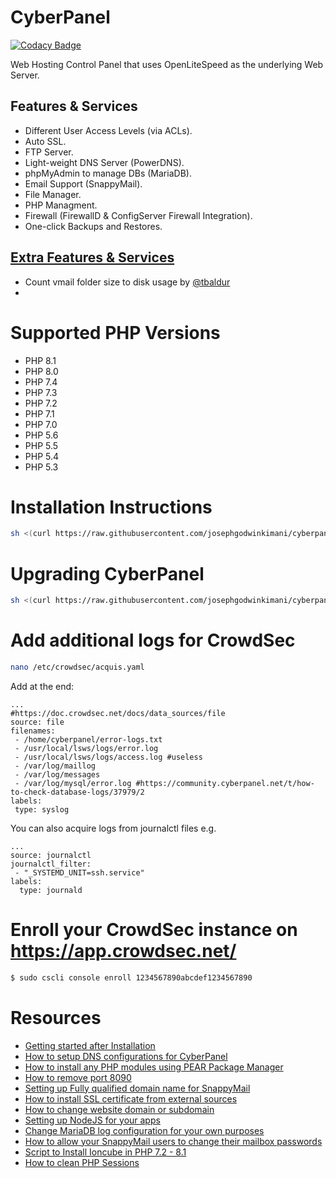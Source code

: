 # CyberPanel

[![Codacy Badge](https://app.codacy.com/project/badge/Grade/04d6ab6bb42c45739ef98c172bb466d2)](https://www.codacy.com/gh/josephgodwinkimani/cyberpanel/dashboard?utm_source=github.com&amp;utm_medium=referral&amp;utm_content=josephgodwinkimani/cyberpanel&amp;utm_campaign=Badge_Grade)

Web Hosting Control Panel that uses OpenLiteSpeed as the underlying Web Server.

## Features & Services

* Different User Access Levels (via ACLs).
* Auto SSL.
* FTP Server.
* Light-weight DNS Server (PowerDNS).
* phpMyAdmin to manage DBs (MariaDB).
* Email Support (SnappyMail).
* File Manager.
* PHP Managment.
* Firewall (FirewallD & ConfigServer Firewall Integration).
* One-click Backups and Restores.

## [Extra Features & Services](https://github.com/josephgodwinkimani/cyberpanel/blob/main/CHANGELOG.MD)

* Count vmail folder size to disk usage by [@tbaldur](https://github.com/tbaldur)
* 

# Supported PHP Versions

* PHP 8.1
* PHP 8.0
* PHP 7.4
* PHP 7.3
* PHP 7.2
* PHP 7.1
* PHP 7.0
* PHP 5.6
* PHP 5.5
* PHP 5.4
* PHP 5.3


# Installation Instructions


```bash
sh <(curl https://raw.githubusercontent.com/josephgodwinkimani/cyberpanel/main/install.sh || wget -O - https://raw.githubusercontent.com/josephgodwinkimani/cyberpanel/main/install.sh)
```

# Upgrading CyberPanel


```bash
sh <(curl https://raw.githubusercontent.com/josephgodwinkimani/cyberpanel/main/preUpgrade.sh || wget -O - https://raw.githubusercontent.com/josephgodwinkimani/cyberpanel/main/preUpgrade.sh)
```

# Add additional logs for CrowdSec

```bash
nano /etc/crowdsec/acquis.yaml
```
Add at the end:

```
...
#https://doc.crowdsec.net/docs/data_sources/file
source: file
filenames:
 - /home/cyberpanel/error-logs.txt
 - /usr/local/lsws/logs/error.log
 - /usr/local/lsws/logs/access.log #useless
 - /var/log/maillog
 - /var/log/messages
 - /var/log/mysql/error.log #https://community.cyberpanel.net/t/how-to-check-database-logs/37979/2
labels:
 type: syslog
 ```

You can also acquire logs from journalctl files e.g.

```
...
source: journalctl
journalctl_filter:
 - "_SYSTEMD_UNIT=ssh.service"
labels:
  type: journald
 ```

# Enroll your CrowdSec instance on https://app.crowdsec.net/

```bash
$ sudo cscli console enroll 1234567890abcdef1234567890
```

# Resources

* [Getting started after Installation](https://community.cyberpanel.net/t/cant-access-website-show-cyberpanel-installed-page/38018/2)
* [How to setup DNS configurations for CyberPanel](https://community.cyberpanel.net/t/tutorial-how-to-setup-dns-configurations-for-cyberpanel/38094)
* [How to install any PHP modules using PEAR Package Manager](https://community.cyberpanel.net/t/tutorial-how-to-install-any-php-modules-using-pear-package-manager/37785)
* [How to remove port 8090](https://community.cyberpanel.net/t/how-to-remove-port-8090-from-cyberpanel/30648)
* [Setting up Fully qualified domain name for SnappyMail](https://community.cyberpanel.net/t/tutorial-setting-up-fully-qualified-domain-name-for-snappymail/37898)
* [How to install SSL certificate from external sources](https://community.cyberpanel.net/t/the-same-domain-for-website-and-e-mail/38322/2)
* [How to change website domain or subdomain](https://community.cyberpanel.net/t/tutorial-how-to-change-website-domain-or-subdomain/37917)
* [Setting up NodeJS for your apps](https://community.cyberpanel.net/t/deploy-nodejs-app-doesnnt-work/36389/2)
* [Change MariaDB log configuration for your own purposes](https://community.cyberpanel.net/t/how-to-check-database-logs/37979/2)
* [How to allow your SnappyMail users to change their mailbox passwords](https://community.cyberpanel.net/t/tutorial-how-to-allow-your-snappymail-users-to-change-their-mailbox-passwords/38084)
* [Script to Install Ioncube in PHP 7.2 - 8.1](https://community.cyberpanel.net/t/how-to-install-ioncube-loader-extension-on-php-8-1/38145/2)
* [How to clean PHP Sessions](https://community.cyberpanel.net/t/high-cpu-usage-4cpu-8gb-ram/37904/2)
